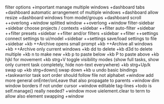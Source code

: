 filter options +important
manage multiple windows +dashboard
tabs +dashboard
automatic arrangement of multiple windows +dashboard
allow resize +dashboard
windows from model/groups +dashboard
scroll ++overlong +window
splitted window ++overlong +window
filter-sidebar +sidebar
choose projects / contexts +sidebar ++filter
auto-filter +sidebar ++filter
presets +sidebar ++filter
and/or filters +sidebar ++filter
++settings connect settings to ui/model +sidebar
++settings save/load settings to file +sidebar
+kb ++Archive opens small prompt
+kb ++Archive all windows
+kb ++Archive only current windows
+kb dd to delete
+kb d3d to delete multiple
+kb n to make new
+kb p to paste below
+kb P to paste above
+kb hjkl for movement
+kb strg+V toggle visibility modes (show full tasks, show only current task completely, hide non-text everywhere)
+kb strg+Up/k swap up
+kb strg+down/j swap down
+kb u undo
basic bindings +taskwarrior
task sort order should follow file not alphabet +window
add more general onEnter/onLeave that also propagate to parents +window
dim window borders if not under cursor +window
editable tag-lines +todo
is self.manage() really needed? +window
move uielement.clear to term to allow also element swapping +window
